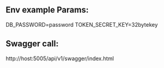 ## Env example Params:
DB_PASSWORD=password
TOKEN_SECRET_KEY=32bytekey


## Swagger call:
http://host:5005/api/v1/swagger/index.html